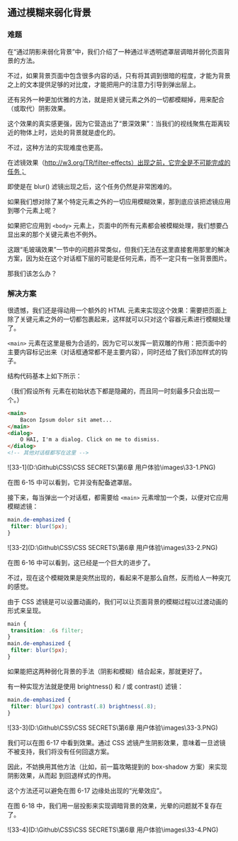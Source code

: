 ## 通过模糊来弱化背景

### 难题

在“通过阴影来弱化背景”中，我们介绍了一种通过半透明遮罩层调暗并弱化页面背景的方法。

不过，如果背景页面中包含很多内容的话，只有将其调到很暗的程度，才能为背景之上的文本提供足够的对比度，才能把用户的注意力引导到弹出层上。

还有另外一种更加优雅的方法，就是把关键元素之外的一切都模糊掉，用来配合（或取代）阴影效果。

这个效果的真实感更强，因为它营造出了“景深效果”：当我们的视线聚焦在距离较近的物体上时，远处的背景就是虚化的。

不过，这种方法的实现难度也更高。

在滤镜效果（http://w3.org/TR/filter-effects）出现之前，它完全是不可能完成的任务；

即使是在 blur() 滤镜出现之后，这个任务仍然是非常困难的。

如果我们想对除了某个特定元素之外的一切应用模糊效果，那到底应该把滤镜应用到哪个元素上呢？

如果把它应用到 `<body>` 元素上，页面中的所有元素都会被模糊处理，我们想要凸显出来的那个关键元素也不例外。

这跟“毛玻璃效果”一节中的问题非常类似，但我们无法在这里直接套用那里的解决方案，因为处在这个对话框下层的可能是任何元素，而不一定只有一张背景图片。

那我们该怎么办？



### 解决方案

很遗憾，我们还是得动用一个额外的 HTML 元素来实现这个效果：需要把页面上除了关键元素之外的一切都包裹起来，这样就可以只对这个容器元素进行模糊处理了。

`<main>` 元素在这里是极为合适的，因为它可以发挥一箭双雕的作用：把页面中的主要内容标记出来（对话框通常都不是主要内容），同时还给了我们添加样式的钩子。

结构代码基本上如下所示：

（我们假设所有  元素在初始状态下都是隐藏的，而且同一时刻最多只会出现一个。）

```html
<main>
	Bacon Ipsum dolor sit amet...
</main>
<dialog>
 	O HAI, I'm a dialog. Click on me to dismiss.
</dialog>
<!-- 其他对话框都写在这里 -->
```

![33-1](D:\Github\CSS\CSS SECRETS\第6章 用户体验\images\33-1.PNG)

在图 6-15 中可以看到，它并没有配备遮罩层。

接下来，每当弹出一个对话框，都需要给 `<main>` 元素增加一个类，以便对它应用模糊滤镜：

```css
main.de-emphasized {
 filter: blur(5px);
}
```

![33-2](D:\Github\CSS\CSS SECRETS\第6章 用户体验\images\33-2.PNG)

在图 6-16 中可以看到，这已经是一个巨大的进步了。

不过，现在这个模糊效果是突然出现的，看起来不是那么自然，反而给人一种突兀的感觉。

由于 CSS 滤镜是可以设置动画的，我们可以让页面背景的模糊过程以过渡动画的形式来呈现。

```css
main {
 transition: .6s filter;
}
main.de-emphasized {
 filter: blur(5px);
}
```

如果能把这两种弱化背景的手法（阴影和模糊）结合起来，那就更好了。

有一种实现方法就是使用 brightness() 和 / 或 contrast() 滤镜：

```css
main.de-emphasized {
 filter: blur(3px) contrast(.8) brightness(.8);
}
```

![33-3](D:\Github\CSS\CSS SECRETS\第6章 用户体验\images\33-3.PNG)

我们可以在图 6-17 中看到效果。通过 CSS 滤镜产生阴影效果，意味着一旦滤镜不被支持，我们将没有任何回退方案。

因此，不妨换用其他方法（比如，前一篇攻略提到的 box-shadow 方案）来实现阴影效果，从而起
到回退样式的作用。

这个方法还可以避免在图 6-17 边缘处出现的“光晕效应”。

在图 6-18 中，我们用一层投影来实现调暗背景的效果，光晕的问题就不复存在了。

![33-4](D:\Github\CSS\CSS SECRETS\第6章 用户体验\images\33-4.PNG)
